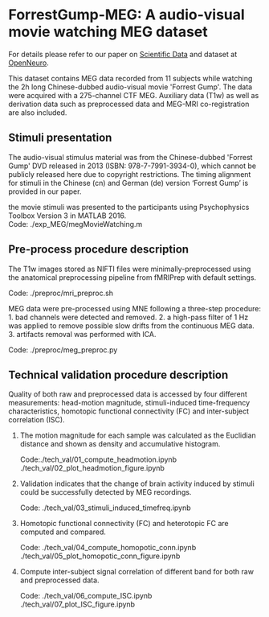 # ForrestGump-MEG: A audio-visual movie watching MEG dataset

For details please refer to our paper on [Scientific Data](https://doi.org/10.1038/s41597-022-01299-1) and dataset at [OpenNeuro](https://openneuro.org/datasets/ds003633).

This dataset contains MEG data recorded from 11 subjects while watching the 2h long Chinese-dubbed audio-visual movie 'Forrest Gump'. The data were acquired with a 275-channel CTF MEG. Auxiliary data (T1w) as well as derivation data such as preprocessed data and MEG-MRI co-registration are also included. 


## Stimuli presentation

The audio-visual stimulus material was from the Chinese-dubbed 'Forrest Gump' DVD released in 2013 (ISBN: 978-7-7991-3934-0), which cannot be publicly released here due to copyright restrictions. The timing alignment for stimuli in the Chinese (cn) and German (de) version ‘Forrest Gump’ is provided in our paper. 

the movie stimuli was presented to the participants using Psychophysics Toolbox Version 3 in MATLAB 2016.  
  Code: ./exp_MEG/megMovieWatching.m


## Pre-process procedure description

The T1w images stored as NIFTI files were minimally-preprocessed using the anatomical preprocessing pipeline from fMRIPrep with default settings. 
  
  Code: ./preproc/mri_preproc.sh

MEG data were pre-processed using MNE following a three-step procedure: 1. bad channels were detected and removed. 2. a high-pass filter of 1 Hz was applied to remove possible slow drifts from the continuous MEG data. 3. artifacts removal was performed with ICA.
  
  Code: ./preproc/meg_preproc.py


## Technical validation procedure description

Quality of both raw and preprocessed data is accessed by four different measurements: head-motion magnitude, stimuli-induced time-frequency characteristics, homotopic functional connectivity (FC) and inter-subject correlation (ISC). 

1. The motion magnitude for each sample was calculated as the Euclidian distance and shown as density and accumulative histogram.
   
   Code:./tech_val/01_compute_headmotion.ipynb
        ./tech_val/02_plot_headmotion_figure.ipynb
   
2. Validation indicates that the change of brain activity induced by stimuli could be successfully detected by MEG recordings.

   Code: ./tech_val/03_stimuli_induced_timefreq.ipynb

3. Homotopic functional connectivity (FC) and heterotopic FC are computed and compared.

   Code: ./tech_val/04_compute_homopotic_conn.ipynb
         ./tech_val/05_plot_homopotic_conn_figure.ipynb

4. Compute inter-subject signal correlation of different band for both raw and preprocessed data.

   Code: ./tech_val/06_compute_ISC.ipynb
         ./tech_val/07_plot_ISC_figure.ipynb
